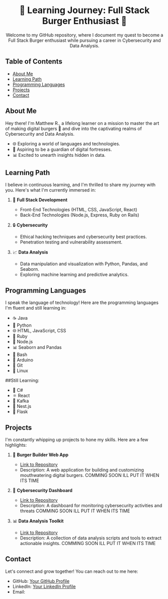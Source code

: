 <!-- PROJECT TITLE -->
<h1 align="center">🌟 Learning Journey: Full Stack Burger Enthusiast 🍔</h1>

<!-- PROJECT DESCRIPTION -->
<p align="center">
  Welcome to my GitHub repository, where I document my quest to become a Full Stack Burger enthusiast while pursuing a career in Cybersecurity and Data Analysis.
</p>

<!-- TABLE OF CONTENTS -->
## Table of Contents
- [About Me](#about-me)
- [Learning Path](#learning-path)
- [Programming Languages](#programming-languages)
- [Projects](#projects)
- [Contact](#contact)

<!-- ABOUT ME -->
## About Me

Hey there! I'm Matthew R., a lifelong learner on a mission to master the art of making digital burgers 🍔 and dive into the captivating realms of Cybersecurity and Data Analysis.

- 🌐 Exploring a world of languages and technologies.
- 🔐 Aspiring to be a guardian of digital fortresses.
- 📊 Excited to unearth insights hidden in data.

<!-- LEARNING PATH -->
## Learning Path
I believe in continuous learning, and I'm thrilled to share my journey with you. Here's what I'm currently immersed in:

1. 🚀 **Full Stack Development**
   - Front-End Technologies (HTML, CSS, JavaScript, React)
   - Back-End Technologies (Node.js, Express, Ruby on Rails)

2. 🔒 **Cybersecurity**
   - Ethical hacking techniques and cybersecurity best practices.
   - Penetration testing and vulnerability assessment.

3. 📈 **Data Analysis**
   - Data manipulation and visualization with Python, Pandas, and Seaborn.
   - Exploring machine learning and predictive analytics.

<!-- PROGRAMMING LANGUAGES -->
## Programming Languages
I speak the language of technology! Here are the programming languages I'm fluent and still learning in:

* ☕ Java                                                    
* 🐍 Python                                                     
* 🌐 HTML, JavaScript, CSS                                      
* 💎 Ruby                                                      
* 🧩 Node.js                                                    
* 📊 Seaborn and Pandas
* 🐚 Bash
* 🤖 Arduino
* 🌲 Git
* 🐧 Linux

##Still Learning:
- 🌈 C#
- ⚛️ React
- 🍃 Kafka
- 🦋 Nest.js
- 🌿 Flask
<!-- PROJECTS -->
## Projects
I'm constantly whipping up projects to hone my skills. Here are a few highlights:

1. 🍔 **Burger Builder Web App**
   - [Link to Repository](link_to_repository_here)
   - Description: A web application for building and customizing mouthwatering digital burgers.
     COMMING SOON ILL PUT IT WHEN ITS TIME

2. 🔐 **Cybersecurity Dashboard**
   - [Link to Repository](link_to_repository_here)
   - Description: A dashboard for monitoring cybersecurity activities and threats
      COMMING SOON ILL PUT IT WHEN ITS TIME
     
3. 📊 **Data Analysis Toolkit**
   - [Link to Repository](link_to_repository_here)
   - Description: A collection of data analysis scripts and tools to extract actionable insights.
      COMMING SOON ILL PUT IT WHEN ITS TIME

<!-- CONTACT -->
## Contact
Let's connect and grow together! You can reach out to me here:

- GitHub: [Your GitHub Profile](link_to_github_profile_here)
- LinkedIn: [Your LinkedIn Profile](link_to_linkedin_profile_here)
- Email:
